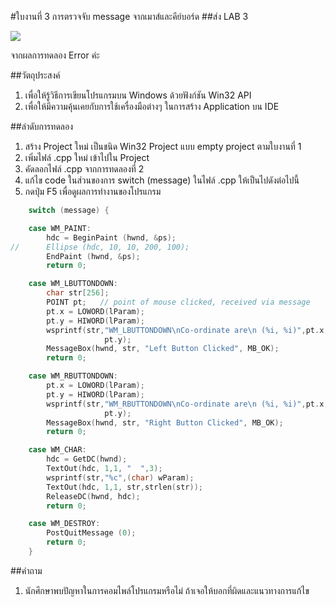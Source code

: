 #ใบงานที่ 3 การตรวจจับ message จากเมาส์และคีย์บอร์ด
##ส่ง LAB 3 

![](https://scontent.fbkk2-3.fna.fbcdn.net/v/t34.0-12/14997070_1132944693492447_874976759_n.png?oh=b6292fc5a3aa0c5014ddeecacafbf3b5&oe=5827A026)

จากผลการทดลอง Error ค่ะ 


##วัตถุประสงค์
1.	เพื่อให้รู้วิธีการเขียนโปรแกรมบน Windows ด้วยฟังก์ชัน Win32 API
2.	เพื่อให้มีความคุ้นเคยกับการใช้เครื่องมือต่างๆ ในการสร้าง Application บน IDE

##ลำดับการทดลอง
1.	สร้าง Project ใหม่ เป็นชนิด  Win32 Project แบบ empty project ตามใบงานที่ 1
2.	เพิ่มไฟล์ .cpp ใหม่ เข้าไปใน Project  
3.	คัดลอกไฟล์ .cpp จากการทดลองที่ 2
4.	แก้ไข code ในส่วนของการ switch (message) ในไฟล์ .cpp ให้เป็นไปดังต่อไปนี้
5. กดปุ่ม F5 เพื่อดูผลการทำงานของโปรแกรม
 
```c
    switch (message) {

    case WM_PAINT:
        hdc = BeginPaint (hwnd, &ps);
//      Ellipse (hdc, 10, 10, 200, 100);
        EndPaint (hwnd, &ps);
        return 0;

    case WM_LBUTTONDOWN:
        char str[256];
        POINT pt;   // point of mouse clicked, received via message
        pt.x = LOWORD(lParam);
        pt.y = HIWORD(lParam);
        wsprintf(str,"WM_LBUTTONDOWN\nCo-ordinate are\n (%i, %i)",pt.x,
                     pt.y);
        MessageBox(hwnd, str, "Left Button Clicked", MB_OK);
        return 0;

    case WM_RBUTTONDOWN:
        pt.x = LOWORD(lParam);
        pt.y = HIWORD(lParam);
        wsprintf(str,"WM_RBUTTONDOWN\nCo-ordinate are\n (%i, %i)",pt.x,
                     pt.y);
        MessageBox(hwnd, str, "Right Button Clicked", MB_OK);
        return 0;

    case WM_CHAR:
        hdc = GetDC(hwnd);
        TextOut(hdc, 1,1, "  ",3);
        wsprintf(str,"%c",(char) wParam);
        TextOut(hdc, 1,1, str,strlen(str));
        ReleaseDC(hwnd, hdc);
        return 0;

    case WM_DESTROY:
        PostQuitMessage (0);
        return 0;
    }
```

##คำถาม 
1.	นักศึกษาพบปัญหาในการคอมไพล์โปรแกรมหรือไม่ ถ้าเจอให้บอกที่ผิดและแนวทางการแก้ไข
